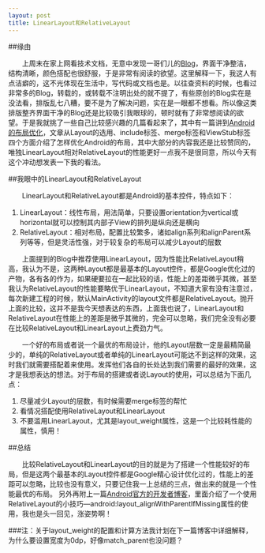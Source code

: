 ```yaml
---
layout: post
title: LinearLayout和RelativeLayout
---
```


##缘由

&emsp;&emsp;上周末在家上网看技术文档，无意中发现一哥们儿的[Blog](http://stormzhang.github.io/)，界面干净整洁，结构清晰，颜色搭配也很舒服，于是非常有阅读的欲望。这里解释一下，我这人有点洁癖的，这不光体现在生活中，写代码或文档也是。以往查资料的时候，也看过非常多的Blog，转载的，或转载不注明出处的就不提了，有些原创的Blog实在是没法看，排版乱七八糟，要不是为了解决问题，实在是一眼都不想看。所以像这类排版整齐界面干净的Blog还是比较吸引我眼球的，顿时就有了非常想阅读的欲望。于是我就挑了一些自己比较感兴趣的几篇看起来了，其中有一篇讲到[Android的布局优化](http://stormzhang.github.io/android/2014/04/10/android-optimize-layout/)，文章从Layout的选用、include标签、merge标签和ViewStub标签四个方面介绍了怎样优化Android的布局，其中大部分的内容我还是比较赞同的，唯独LinearLayout相对RelativeLayout的性能更好一点我不是很同意，所以今天有这个冲动想发表一下我的看法。

##我眼中的LinearLayout和RelativeLayout

&emsp;&emsp;LinearLayout和RelativeLayout都是Android的基本控件，特点如下：

1. LinearLayout：线性布局，用法简单，只要设置orientation为vertical或horizontal就可以控制其内部子View的排列是纵向还是横向
2. RelativeLayout：相对布局，配置比较繁多，诸如align系列和alignParent系列等等，但是灵活性强，对于较复杂的布局可以减少Layout的层数

&emsp;&emsp;上面提到的Blog中推荐使用LinearLayout，因为性能比RelativeLayout稍高，我认为不是，这两种Layout都是最基本的Layout控件，都是Google优化过的产物，各有各的作为，如果硬要拉在一起比较的话，性能上的差距微乎其微，甚至我认为RelativeLayout的性能要略优于LinearLayout，不知道大家有没有注意过，每次新建工程的时候，默认MainActivity的layout文件都是RelativeLayout。抛开上面的比较，这并不是我今天想表达的东西，上面我也说了，LinearLayout和RelativeLayout在性能上的差距是微乎其微的，完全可以忽略，我们完全没有必要在比较RelativeLayout和LinearLayout上费劲力气。

&emsp;&emsp;一个好的布局或者说一个最优的布局设计，他的Layout层数一定是最精简最少的，单纯的RelativeLayout或者单纯的LinearLayout可能达不到这样的效果，这时我们就需要搭配着来使用。发挥他们各自的长处达到我们需要的最好的效果，这才是我想表达的想法。对于布局的搭建或者说Layout的使用，可以总结为下面几点：

1. 尽量减少Layout的层数，有时候需要merge标签的帮忙
2. 看情况搭配使用RelativeLayout和LinearLayout
3. 不要滥用LinearLayout，尤其是layout_weight属性，这是一个比较耗性能的属性，慎用！

##总结

&emsp;&emsp;比较RelativeLayout和LinearLayout的目的就是为了搭建一个性能较好的布局，但是这两个最基本的Layout控件都是Google精心设计优化过的，性能上的差距可以忽略，比较也没有意义，只要记住我一上总结的三点，做出来的就是一个性能最优的布局。
    另外再附上一篇[Android官方的开发者博客](http://android-developers.blogspot.com/2009/02/android-layout-tricks-1.html)，里面介绍了一个使用RelativeLayout的小技巧—android:layout_alignWithParentIfMissing属性的使用，我也是头一回见，涨姿势啊！

###注：关于layout_weight的配置和计算方法我计划在下一篇博客中详细解释，为什么要设置宽度为0dp，好像match_parent也没问题？